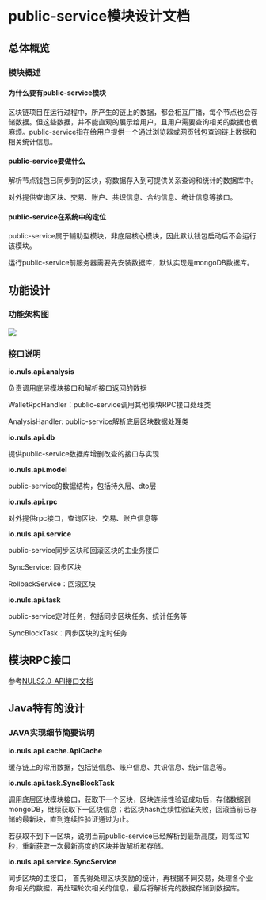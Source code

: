 # public-service模块设计文档

## 总体概览

### 模块概述

#### 为什么要有public-service模块

区块链项目在运行过程中，所产生的链上的数据，都会相互广播，每个节点也会存储数据。但这些数据，并不能直观的展示给用户，且用户需要查询相关的数据也很麻烦。public-service指在给用户提供一个通过浏览器或网页钱包查询链上数据和相关统计信息。

#### public-service要做什么

解析节点钱包已同步到的区块，将数据存入到可提供关系查询和统计的数据库中。

对外提供查询区块、交易、账户、共识信息、合约信息、统计信息等接口。

#### public-service在系统中的定位

public-service属于辅助型模块，非底层核心模块，因此默认钱包启动后不会运行该模块。

运行public-service前服务器需要先安装数据库，默认实现是mongoDB数据库。

## 功能设计

### 功能架构图

![](/img/public-service-functions.png)



### 接口说明

**io.nuls.api.analysis**

负责调用底层模块接口和解析接口返回的数据

WalletRpcHandler：public-service调用其他模块RPC接口处理类

AnalysisHandler: public-service解析底层区块数据处理类

**io.nuls.api.db**

提供public-service数据库增删改查的接口与实现

**io.nuls.api.model**

public-service的数据结构，包括持久层、dto层

**io.nuls.api.rpc**

对外提供rpc接口，查询区块、交易、账户信息等

**io.nuls.api.service**

public-service同步区块和回滚区块的主业务接口

SyncService: 同步区块

RollbackService：回滚区块

**io.nuls.api.task**

public-service定时任务，包括同步区块任务、统计任务等

SyncBlockTask：同步区块的定时任务

## 模块RPC接口

参考[NULS2.0-API接口文档](./account.md)

 

## Java特有的设计

### JAVA实现细节简要说明

**io.nuls.api.cache.ApiCache**

缓存链上的常用数据，包括链信息、账户信息、共识信息、统计信息等。

**io.nuls.api.task.SyncBlockTask**

调用底层区块模块接口，获取下一个区块，区块连续性验证成功后，存储数据到mongoDB，继续获取下一区块信息；若区块hash连续性验证失败，回滚当前已存储的最新块，直到连续性验证通过为止。

若获取不到下一区块，说明当前public-service已经解析到最新高度，则每过10秒，重新获取一次最新高度的区块并做解析和存储。

**io.nuls.api.service.SyncService**

同步区块的主接口， 首先得处理区块奖励的统计，再根据不同交易，处理各个业务相关的数据，再处理轮次相关的信息，最后将解析完的数据存储到数据库。

